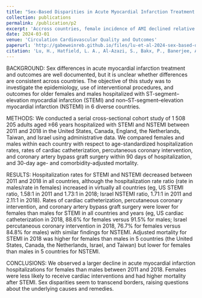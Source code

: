 ```yaml
---
title: "Sex-Based Disparities in Acute Myocardial Infarction Treatment Patterns and Outcomes in Older Adults Hospitalized Across 6 High-Income Countries: An Analysis From the International Health Systems Research Collaborative"
collection: publications
permalink: /publication/p2
excerpt: 'Accross countries, female incidence of AMI declined relative to males from 2011-18. Rates of surgery were lower for females and mortality waas higher.'
date: 2024-03-01
venue: 'Circulation Cardiovascular Quality and Outcomes'
paperurl: 'http://gabeweinreb.github.io/files/lu-et-al-2024-sex-based-disparities-in-acute-myocardial-infarction-treatment-patterns-and-outcomes-in-older-adults.pdf'
citation: 'Lu, H., Hatfield, L. A., Al-Azazi, S., Bakx, P., Banerjee, A., Burrack, N., Chen, Y. C., Fu, C., Gordon, M., Heine, R., Huang, N., Ko, D. T., Lix, L. M., Novack, V., Pasea, L., Qiu, F., Stukel, T. A., Groot, C. a. U. D., <b>Weinreb, G. G.,</b> Landon, B. E., Cram, P. (2024). Sex-Based Disparities in Acute Myocardial Infarction Treatment Patterns and Outcomes in Older Adults Hospitalized Across 6 High-Income Countries: An Analysis From the International Health Systems Research Collaborative. <i>Circulation Cardiovascular Quality and Outcomes,</i> 17(3). https://doi.org/10.1161/circoutcomes.123.010144'
---
```


BACKGROUND: Sex differences in acute myocardial infarction treatment and outcomes are well documented, but it is unclear
whether differences are consistent across countries. The objective of this study was to investigate the epidemiology, use of
interventional procedures, and outcomes for older females and males hospitalized with ST-segment–elevation myocardial
infarction (STEMI) and non–ST-segment–elevation myocardial infarction (NSTEMI) in 6 diverse countries.

METHODS: We conducted a serial cross-sectional cohort study of 1 508 205 adults aged ≥66 years hospitalized with STEMI
and NSTEMI between 2011 and 2018 in the United States, Canada, England, the Netherlands, Taiwan, and Israel using
administrative data. We compared females and males within each country with respect to age-standardized hospitalization
rates, rates of cardiac catheterization, percutaneous coronary intervention, and coronary artery bypass graft surgery within
90 days of hospitalization, and 30-day age- and comorbidity-adjusted mortality.

RESULTS: Hospitalization rates for STEMI and NSTEMI decreased between 2011 and 2018 in all countries, although the
hospitalization rate ratio (rate in males/rate in females) increased in virtually all countries (eg, US STEMI ratio, 1.58:1 in 2011
and 1.73:1 in 2018; Israel NSTEMI ratio, 1.71:1 in 2011 and 2.11:1 in 2018). Rates of cardiac catheterization, percutaneous
coronary intervention, and coronary artery bypass graft surgery were lower for females than males for STEMI in all countries
and years (eg, US cardiac catheterization in 2018, 88.6% for females versus 91.5% for males; Israel percutaneous coronary
intervention in 2018, 76.7% for females versus 84.8% for males) with similar findings for NSTEMI. Adjusted mortality for
STEMI in 2018 was higher for females than males in 5 countries (the United States, Canada, the Netherlands, Israel, and
Taiwan) but lower for females than males in 5 countries for NSTEMI.

CONCLUSIONS: We observed a larger decline in acute myocardial infarction hospitalizations for females than males between
2011 and 2018. Females were less likely to receive cardiac interventions and had higher mortality after STEMI. Sex disparities
seem to transcend borders, raising questions about the underlying causes and remedies.
